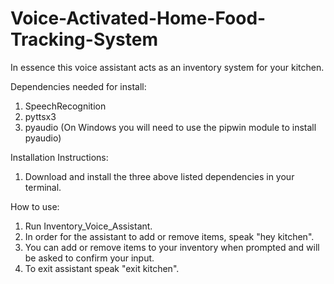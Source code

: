 # Voice-Activated-Home-Food-Tracking-System #
In essence this voice assistant acts as an inventory system for your kitchen.
 
Dependencies needed for install: 
1. SpeechRecognition 
2. pyttsx3
3. pyaudio (On Windows you will need to use the pipwin module to install pyaudio)

Installation Instructions:
1. Download and install the three above listed dependencies in your terminal.

How to use:
1. Run Inventory_Voice_Assistant. 
2. In order for the assistant to add or remove items, speak "hey kitchen".
3. You can add or remove items to your inventory when prompted and will be asked to confirm your input.
4. To exit assistant speak "exit kitchen".
